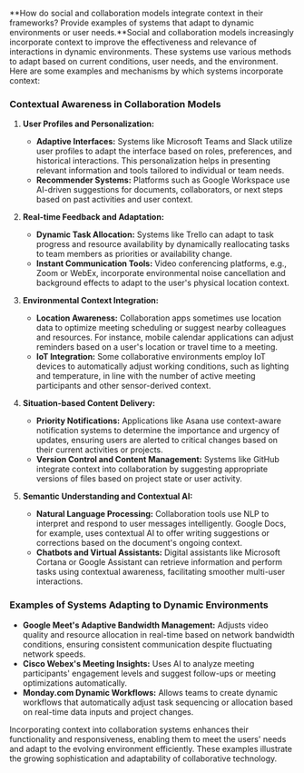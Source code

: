 **How do social and collaboration models integrate context in their frameworks? Provide examples of systems that adapt to dynamic environments or user needs.**Social and collaboration models increasingly incorporate context to improve the effectiveness and relevance of interactions in dynamic environments. These systems use various methods to adapt based on current conditions, user needs, and the environment. Here are some examples and mechanisms by which systems incorporate context:

### Contextual Awareness in Collaboration Models

1. **User Profiles and Personalization:**
   - **Adaptive Interfaces:** Systems like Microsoft Teams and Slack utilize user profiles to adapt the interface based on roles, preferences, and historical interactions. This personalization helps in presenting relevant information and tools tailored to individual or team needs.
   - **Recommender Systems:** Platforms such as Google Workspace use AI-driven suggestions for documents, collaborators, or next steps based on past activities and user context.

2. **Real-time Feedback and Adaptation:**
   - **Dynamic Task Allocation:** Systems like Trello can adapt to task progress and resource availability by dynamically reallocating tasks to team members as priorities or availability change. 
   - **Instant Communication Tools:** Video conferencing platforms, e.g., Zoom or WebEx, incorporate environmental noise cancellation and background effects to adapt to the user's physical location context.

3. **Environmental Context Integration:**
   - **Location Awareness:** Collaboration apps sometimes use location data to optimize meeting scheduling or suggest nearby colleagues and resources. For instance, mobile calendar applications can adjust reminders based on a user's location or travel time to a meeting.
   - **IoT Integration:** Some collaborative environments employ IoT devices to automatically adjust working conditions, such as lighting and temperature, in line with the number of active meeting participants and other sensor-derived context.

4. **Situation-based Content Delivery:**
   - **Priority Notifications:** Applications like Asana use context-aware notification systems to determine the importance and urgency of updates, ensuring users are alerted to critical changes based on their current activities or projects.
   - **Version Control and Content Management:** Systems like GitHub integrate context into collaboration by suggesting appropriate versions of files based on project state or user activity.

5. **Semantic Understanding and Contextual AI:**
   - **Natural Language Processing:** Collaboration tools use NLP to interpret and respond to user messages intelligently. Google Docs, for example, uses contextual AI to offer writing suggestions or corrections based on the document's ongoing context.
   - **Chatbots and Virtual Assistants:** Digital assistants like Microsoft Cortana or Google Assistant can retrieve information and perform tasks using contextual awareness, facilitating smoother multi-user interactions.

### Examples of Systems Adapting to Dynamic Environments

- **Google Meet's Adaptive Bandwidth Management:** Adjusts video quality and resource allocation in real-time based on network bandwidth conditions, ensuring consistent communication despite fluctuating network speeds.
- **Cisco Webex's Meeting Insights:** Uses AI to analyze meeting participants' engagement levels and suggest follow-ups or meeting optimizations automatically.
- **Monday.com Dynamic Workflows:** Allows teams to create dynamic workflows that automatically adjust task sequencing or allocation based on real-time data inputs and project changes.

Incorporating context into collaboration systems enhances their functionality and responsiveness, enabling them to meet the users' needs and adapt to the evolving environment efficiently. These examples illustrate the growing sophistication and adaptability of collaborative technology.